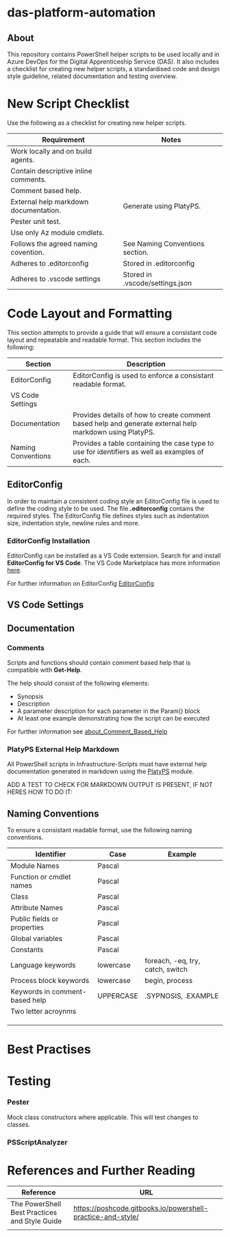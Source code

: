 # das-platform-automation

## About
This repository contains PowerShell helper scripts to be used locally and in Azure DevOps for the Digital Apprenticeship Service (DAS). It also includes a checklist for creating new helper scripts, a standardised code and design style guideline, related documentation and testing overview.

# New Script Checklist
Use the following as a checklist for creating new helper scripts.

| Requirement                     | Notes      
| ------------------------------ | --------- |
| Work locally and on build agents.| |
| Contain descriptive inline comments. | |
| Comment based help.|     |
| External help markdown documentation.| Generate using PlatyPS. |
| Pester unit test.|      |
| Use only Az module cmdlets.|     |
| Follows the agreed naming covention. | See Naming Conventions section.    |
| Adheres to .editorconfig | Stored in .editorconfig | 
| Adheres to .vscode settings | Stored in .vscode/settings.json|

# Code Layout and Formatting
This section attempts to provide a guide that will ensure a consistant code layout and repeatable and readable format. This section includes the following:

| Section | Description |
| - | - |
| EditorConfig | EditorConfig is used to enforce a consistant readable format. |
| VS Code Settings | | 
| Documentation | Provides details of how to create comment based help and generate external help markdown using PlatyPS. |
| Naming Conventions | Provides a table containing the case type to use for identifiers as well as examples of each. |

## EditorConfig
In order to maintain a consistent coding style an EditorConfig file is used to define the coding style to be used. The file **.editorconfig** contains the required styles. The EditorConfig file defines styles such as indentation size, indentation style, newline rules and more. 

### EditorConfig Installation

EditorConfig can be installed as a VS Code extension. Search for and install **EditorConfig for VS Code**. The VS Code Marketplace has more information [here](https://marketplace.visualstudio.com/items?itemName=EditorConfig.EditorConfig). 

For further information on EditorConfig [EditorConfig](https://editorconfig.org/)

## VS Code Settings



## Documentation
### Comments
Scripts and functions should contain comment based help that is compatible with **Get-Help**.

The help should consist of the following elements:

- Synopsis
- Description
- A parameter description for each parameter in the Param() block
- At least one example demonstrating how the script can be executed

For further information see [about_Comment_Based_Help](https://github.com/PowerShell/PowerShell-Docs/blob/staging/reference/5.1/Microsoft.PowerShell.Core/About/about_Comment_Based_Help.md)

### PlatyPS External Help Markdown

All PowerShell scripts in Infrastructure-Scripts must have external help documentation generated in markdown using the [PlatyPS](https://github.com/PowerShell/platyPS) module. 

ADD A TEST TO CHECK FOR MARKDOWN OUTPUT IS PRESENT, IF NOT HERES HOW TO DO IT:

## Naming Conventions
To ensure a consistant readable format, use the following naming conventions.

| Identifier                     | Case      | Example      |
| ------------------------------ | --------- | ------------ |
| Module Names                   | Pascal    |              |
| Function or cmdlet names       | Pascal    |              |
| Class                          | Pascal    |              |
| Attribute Names                | Pascal    |              |
| Public fields or properties    | Pascal    |              |
| Global variables               | Pascal    |              |
| Constants                      | Pascal    |              |
| Language keywords              | lowercase     | foreach, -eq, try, catch, switch |
| Process block keywords | lowercase | begin, process |
| Keywords in comment-based help | UPPERCASE | .SYPNOSIS, .EXAMPLE    |
| Two letter acroynms            |           |              |
|                                |           |              |
|                                |           |              |
|                                |           |              |

# Best Practises




# Testing



### Pester

Mock class constructors where applicable. This will test changes to classes.

### PSScriptAnalyzer

# References and Further Reading

| Reference | URL |
| -- | -- |
| The PowerShell Best Practices and Style Guide | https://poshcode.gitbooks.io/powershell-practice-and-style/ |
|  | |






